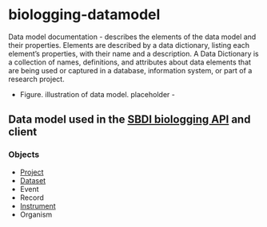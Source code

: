 # biologging-datamodel
Data model documentation - describes the elements of the data model and their properties. Elements are described by a data dictionary, listing each element’s properties, with their name and a description. 
A Data Dictionary is a collection of names, definitions, and attributes about data elements that are being used or captured in a database, information system, or part of a research project.

- Figure. illustration of data model. placeholder - 

## Data model used in the [SBDI biologging API](https://github.com/biodiversitydata-se/sensorprojectAPI) and client

### Objects

 - [Project](pages/project.md)
 - [Dataset](pages/dataset.md)
 - Event
 - Record
 - [Instrument](pages/instrument.md)
 - Organism
